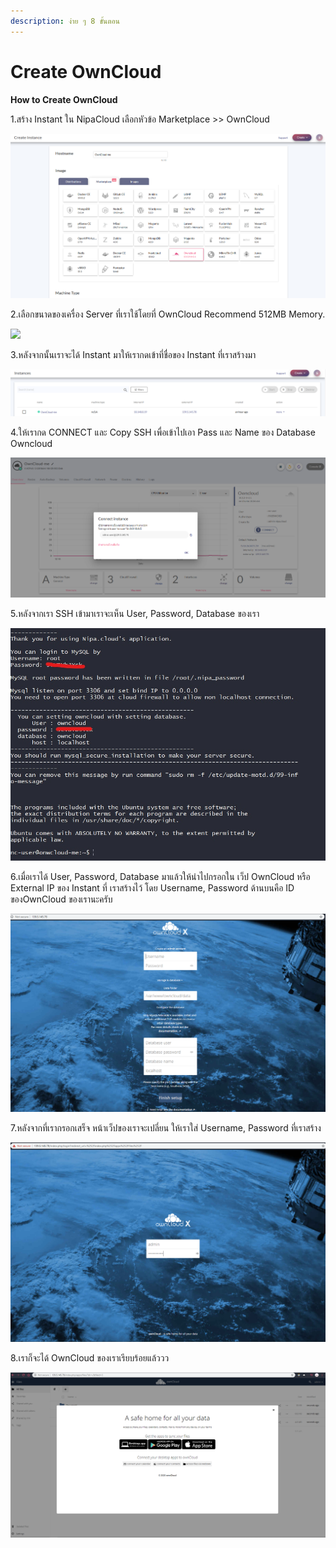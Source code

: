 ```yaml
---
description: ง่าย ๆ 8 ขั้นตอน
---
```


# Create OwnCloud

**How to Create OwnCloud**

1.สร้าง Instant ใน NipaCloud เลือกหัวข้อ Marketplace &gt;&gt; OwnCloud

![](../../.gitbook/assets/onwcloud-01.png)

2.เลือกขนาดของเครื่อง Server ที่เราใช้โดยที่ OwnCloud Recommend 512MB Memory.

![](https://github.com/nipa-cloud/ncp-docs/tree/4d219aaa43be2144b055fd1c02a7a3ac14de81eb/.gitbook/assets/onwcloud-02_1.png)

3.หลังจากนั้นเราจะได้ Instant มาให้เรากดเข้าที่ชื่อของ Instant ที่เราสร้างมา

![](../../.gitbook/assets/onwcloud-03.png)

4.ให้เรากด CONNECT และ Copy SSH เพื่อเข้าไปเอา Pass และ Name ของ Database Owncloud

![](../../.gitbook/assets/onwcloud-04.png)

5.หลังจากเรา SSH เข้ามาเราจะเห็น User, Password, Database ของเรา

![](../../.gitbook/assets/owncloud-06.jpg)

6.เมื่อเราได้ User, Password, Database มาแล้วให้นำไปกรอกใน เว็ป OwnCloud หรือ External IP ของ Instant ที่ เราสร้างไว้ โดย Username, Password ด้านบนคือ ID ของOwnCloud ของเรานะครับ

![](../../.gitbook/assets/onwcloud-07.png)

7.หลังจากที่เรากรอกเสร็จ หน้าเว็ปของเราจะเปลี่ยน ให้เราใส่ Username, Password ที่เราสร้าง

![](../../.gitbook/assets/onwcloud-09.png)

8.เราก็จะได้ OwnCloud ของเราเรียบร้อยแล้ววว

![](../../.gitbook/assets/onwcloud-010.png)

